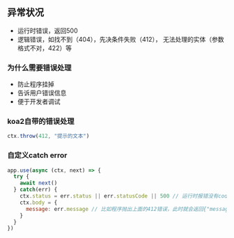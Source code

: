 ## 异常状况
- 运行时错误，返回500
- 逻辑错误，如找不到（404），先决条件失败（412）， 无法处理的实体（参数格式不对，422）等

### 为什么需要错误处理
- 防止程序挂掉
- 告诉用户错误信息
- 便于开发者调试

### koa2自带的错误处理
```javascript
ctx.throw(412, "提示的文本")
```

### 自定义catch error
```javascript
app.use(async (ctx, next) => {
  try {
    await next()
  } catch(err) {
    ctx.status = err.status || err.statusCode || 500 // 运行时报错没有code
    ctx.body = {
      message: err.message // 比如程序抛出上面的412错误，此时就会返回{"message": "提示的文本"}的json数据
    }
  }
})
```
